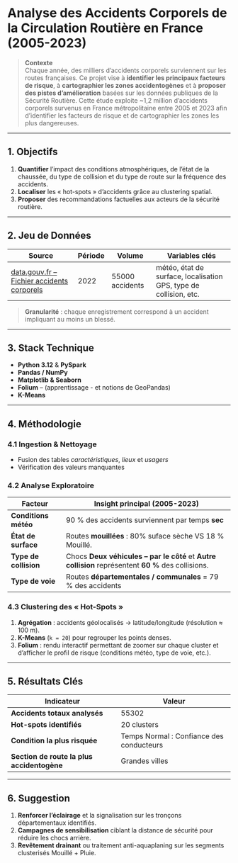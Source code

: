 # Analyse des Accidents Corporels de la Circulation Routière en France (2005-2023)

> **Contexte**  
Chaque année, des milliers d’accidents corporels surviennent sur les routes françaises. Ce projet vise à **identifier les principaux facteurs de risque**, à **cartographier les zones accidentogènes** et à **proposer des pistes d’amélioration** basées sur les données publiques de la Sécurité Routière. Cette étude exploite ~1,2 million d’accidents corporels survenus en France métropolitaine entre 2005 et 2023 afin d’identifier les facteurs de risque et de cartographier les zones les plus dangereuses.

---

## 1. Objectifs
1. **Quantifier** l’impact des conditions atmosphériques, de l’état de la chaussée, du type de collision et du type de route sur la fréquence des accidents.  
2. **Localiser** les « hot-spots » d’accidents grâce au clustering spatial.  
3. **Proposer** des recommandations factuelles aux acteurs de la sécurité routière.

---

## 2. Jeu de Données
| Source | Période | Volume | Variables clés |
|--------|---------|--------|----------------|
| [data.gouv.fr – Fichier accidents corporels](https://www.data.gouv.fr/fr/datasets/base-de-donnees-accidents-corporels-de-la-circulation/) | 2022 | 55000 accidents | météo, état de surface, localisation GPS, type de collision, etc. |

> **Granularité** : chaque enregistrement correspond à un accident impliquant au moins un blessé.

---

## 3. Stack Technique
- **Python 3.12** & **PySpark**
- **Pandas / NumPy**
- **Matplotlib & Seaborn**
- **Folium** – (apprentissage - et notions de GeoPandas)
- **K-Means**

---

## 4. Méthodologie

### 4.1 Ingestion & Nettoyage
- Fusion des tables *caractéristiques*, *lieux* et *usagers*  
- Vérification des valeurs manquantes

### 4.2 Analyse Exploratoire
| Facteur | Insight principal (2005-2023) |
|---------|------------------------------|
| **Conditions météo** | 90 % des accidents surviennent par temps **sec** |
| **État de surface** | Routes **mouillées** : 80% suface sèche VS 18 % Mouillé. |
| **Type de collision** | Chocs **Deux véhicules – par le côté** et **Autre collision** représentent **60 %** des collisions. |
| **Type de voie** | Routes **départementales / communales** = 79 % des accidents|

### 4.3 Clustering des « Hot-Spots »
1. **Agrégation** : accidents géolocalisés → latitude/longitude (résolution ≈ 100 m).  
2. **K-Means** (`k = 20`) pour regrouper les points denses.  
3. **Folium** : rendu interactif permettant de zoomer sur chaque cluster et d’afficher le profil de risque (conditions météo, type de voie, etc.).

---

## 5. Résultats Clés

| Indicateur | Valeur |
|------------|--------|
| **Accidents totaux analysés** | 55302 |
| **Hot-spots identifiés** | 20 clusters  |
| **Condition la plus risquée** | Temps Normal : Confiance des conducteurs |
| **Section de route la plus accidentogène** | Grandes villes |

---

## 6. Suggestion
1. **Renforcer l’éclairage** et la signalisation sur les tronçons départementaux identifiés.  
2. **Campagnes de sensibilisation** ciblant la distance de sécurité pour réduire les chocs arrière.  
3. **Revêtement drainant** ou traitement anti-aquaplaning sur les segments clusterisés Mouillé + Pluie.
